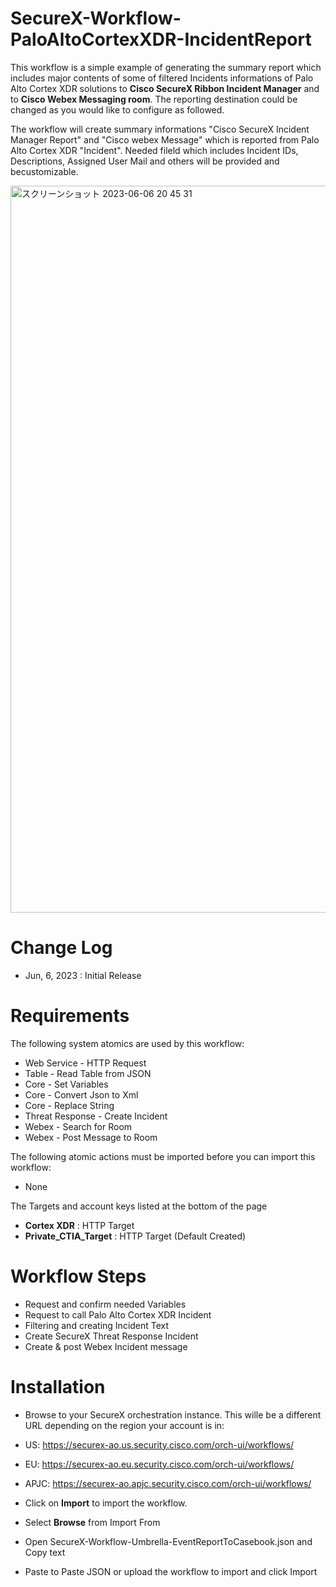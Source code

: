 # SecureX-Workflow-PaloAltoCortexXDR-IncidentReport

This workflow is a simple example of generating the summary report which includes major contents of some of filtered Incidents informations of  Palo Alto Cortex XDR solutions to <B>Cisco SecureX Ribbon Incident Manager</B> and to <B>Cisco Webex Messaging room</B>. The reporting destination could be changed as you would like to configure as followed.

The workflow will create summary informations "Cisco SecureX Incident Manager Report" and "Cisco webex Message" which is reported from Palo Alto Cortex XDR "Incident". Needed fileld which includes Incident IDs, Descriptions, Assigned User Mail and others will be provided and becustomizable.

<img width="1163" alt="スクリーンショット 2023-06-06 20 45 31" src="https://github.com/sig666/SecureX-Workflow-PaloAltoCortexXDR-IncidentReport/assets/45964305/5b18a3dc-1baa-497c-9488-7ebff6113d96">

# Change Log
- Jun, 6, 2023 : Initial Release

# Requirements

The following system atomics are used by this workflow:
- Web Service - HTTP Request
- Table - Read Table from JSON
- Core - Set Variables
- Core - Convert Json to Xml
- Core - Replace String
- Threat Response - Create Incident
- Webex - Search for Room
- Webex - Post Message to Room

The following atomic actions must be imported before you can import this workflow:
- None

The Targets and account keys listed at the bottom of the page
- <B>Cortex XDR</B> : HTTP Target
- <B>Private_CTIA_Target</B> : HTTP Target (Default Created)

# Workflow Steps
- Request and confirm needed Variables
- Request to call Palo Alto Cortex XDR Incident
- Filtering and creating Incident Text
- Create SecureX Threat Response Incident
- Create & post Webex Incident message

# Installation
- Browse to your SecureX orchestration instance. This wille be a different URL depending on the region your account is in:
 - US: https://securex-ao.us.security.cisco.com/orch-ui/workflows/
 - EU: https://securex-ao.eu.security.cisco.com/orch-ui/workflows/
 - APJC: https://securex-ao.apjc.security.cisco.com/orch-ui/workflows/
 
- Click on <B>Import</B> to import the workflow.
- Select <B>Browse</B> from Import From
- Open SecureX-Workflow-Umbrella-EventReportToCasebook.json and Copy text
- Paste to Paste JSON or upload the workflow to import and click Import
